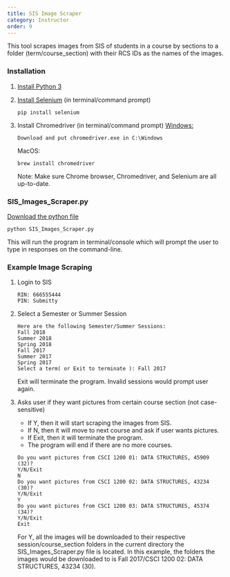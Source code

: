 ```yaml
---
title: SIS Image Scraper
category: Instructor
order: 9
---
```


This tool scrapes images from SIS of students in a course by sections to a folder
(term/course_section) with their RCS IDs as the names of the images.

### Installation
1.  [Install Python 3](https://www.python.org/downloads/)

2.  [Install Selenium](http://selenium-python.readthedocs.io/installation.html) (in terminal/command prompt)
    ```
    pip install selenium
    ```

3.  Install Chromedriver (in terminal/command prompt)
    [Windows:](https://sites.google.com/a/chromium.org/chromedriver/downloads)
    ```
    Download and put chromedriver.exe in C:\Windows
    ```
    MacOS:
    ```
    brew install chromedriver
    ```
    Note: Make sure Chrome browser, Chromedriver, and Selenium are all up-to-date.


### SIS_Images_Scraper.py
[Download the python file](https://github.com/Submitty/InstructorTools)
```
python SIS_Images_Scraper.py
```
This will run the program in terminal/console which will prompt the user to type in responses on the command-line.

### Example Image Scraping

1.  Login to SIS

    ```
    RIN: 666555444
    PIN: Submitty
    ```

2.  Select a Semester or Summer Session

    ```
    Here are the following Semester/Summer Sessions:
    Fall 2018
    Summer 2018
    Spring 2018
    Fall 2017
    Summer 2017
    Spring 2017
    Select a term( or Exit to terminate ): Fall 2017
    ```
    Exit will terminate the program. Invalid sessions would prompt user again.

3.  Asks user if they want pictures from certain course section (not case-sensitive)
    * If Y, then it will start scraping the images from SIS.
    * If N, then it will move to next course and ask if user wants pictures.
    * If Exit, then it will terminate the program.
    * The program will end if there are no more courses.
    ```
    Do you want pictures from CSCI 1200 01: DATA STRUCTURES, 45909 (32)?
    Y/N/Exit
    N
    Do you want pictures from CSCI 1200 02: DATA STRUCTURES, 43234 (30)?
    Y/N/Exit
    Y
    Do you want pictures from CSCI 1200 03: DATA STRUCTURES, 45374 (34)?
    Y/N/Exit
    Exit
    ```
    For Y, all the images will be downloaded to their respective session/course_section
    folders in the current directory the SIS_Images_Scraper.py file is located. In this example,
    the folders the images would be downloaded to is Fall 2017/CSCI 1200 02: DATA STRUCTURES, 43234 (30).
